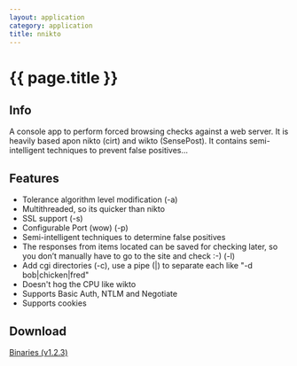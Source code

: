```yaml
---
layout: application
category: application
title: nnikto
---
```


# {{ page.title }} #

## Info ##

A console app to perform forced browsing checks against a web server. It is heavily based apon nikto (cirt) and wikto (SensePost). It contains semi-intelligent techniques to prevent false positives... 

## Features ##

- Tolerance algorithm level modification (-a)
- Multithreaded, so its quicker than nikto
- SSL support (-s)
- Configurable Port (wow) (-p)
- Semi-intelligent techniques to determine false positives
- The responses from items located can be saved for checking later, so you don’t manually have to go to the site and check :-) (-l)
- Add cgi directories (-c), use a pipe (|) to separate each like "-d bob|chicken|fred"
- Doesn't hog the CPU like wikto
- Supports Basic Auth, NTLM and Negotiate
- Supports cookies

## Download ##

[Binaries (v1.2.3)](/downloads/nnikto.v.1.2.3.zip)